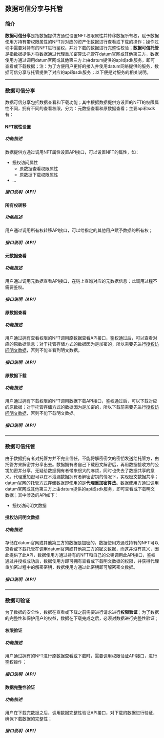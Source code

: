 ## 数据可信分享与托管

### 简介

**数据可信分享**是指数据提供方通过设置NFT权限属性并转移数据所有权，赋予数据使用方持有带权限属性的NFT对对应的资产化数据进行查看或下载的操作；操作过程中需要对持有的NFT进行鉴权，并对下载的数据进行完整性校验；**数据可信托管**是指数据提供方将数据通过代理重加密算法托管在datum官网或其他第三方，数据使用方通过调用datum官网或其他第三方上由datum提供的api或sdk服务，即可查看或下载数据；注：为了方便用户更好的接入并使用datum网络提供的服务，数据可信分享与托管提供了对应的api和sdk服务；以下便是对服务的相关说明。

---

### 数据可信分享

数据可信分享包括数据查看和下载功能；其中根据数据提供方设置的NFT的权限属性不同，拥有不同的查看权限，分为：元数据查看和原数据查看；主要api和sdk有：

#### NFT属性设置

##### 功能描述

数据提供方通过调用NFT属性设置API接口，可以设置NFT的属性，如：

- 授权访问属性
  - 原数据查看权限属性
  - 原数据下载权限属性
- ...

##### 接口说明（API）



#### 所有权转移

##### 功能描述

用户通过调用所有权转移API接口，可以给指定的其他用户赋予数据的所有权；

##### 接口说明（API）



#### 元数据查看

##### 功能描述

用户通过调用元数据查看API接口，在链上查询对应的元数据信息；此调用过程不需要鉴权。

##### 接口说明（API）



#### 原数据查看

##### 功能描述

用户通过拥有查看权限的NFT调用原数据查看API接口，鉴权通过后，可以查看对应的原数据信息；对于托管存储方式的数据因为是加密的，所以需要先进行[授权访问明文数据](#授权访问明文数据)，否则不能查看到明文数据。

##### 接口说明（API）



#### 原数据下载

##### 功能描述

用户通过拥有下载权限的NFT调用数据下载API接口，鉴权通过后，可以下载对应的原数据；对于托管存储方式的数据因为是加密的，所以下载前需要先进行[授权访问明文数据](#授权访问明文数据)，否则不能下载明文数据。

##### 接口说明（API）



---

### 数据可信托管

由于数据拥有者对托管方并不完全信任，不能将解密密文的密钥发送给托管方，由托管方来解密并分享出去。数据拥有者自己下载密文解密后，再用数据接收方的公钥加密并分享，无疑给数据拥有者带来很大的麻烦，同时也失去了数据共享的意义。代理重加密可以在不泄漏数据拥有者解密密钥的情况下，实现密文数据共享；datum官网的托管方式存储数据即使用的是**代理重加密算法**。数据使用方通过调用datum官网或其他第三方上由datum提供的api或sdk服务，即可查看或下载明文数据；其中涉及的API如下：

- 授权访问明文数据



#### 授权访问明文数据

##### 功能描述

存储在datum官网或其他第三方的数据是加密的，数据使用方通过持有的NFT可以查看或下载托管在调用datum官网或其他第三方的密文数据，而这并没有意义，因此提供了此API，数据使用方通过持有的NFT和自己的公钥调用此API接口，鉴权通过并授权成功后，数据使用方即可拥有查看或下载明文数据的权限，并获得代理重加密过程中的解密密钥，数据使用方通过此密钥即可解密密文数据。



##### 接口说明（API）



---

### 数据可验证

为了数据的安全性，数据在查看或下载之前需要进行请求进行**权限验证**；为了数据的完整性和保护用户的权益，数据在下载完成之后，必须对数据进行完整性验证；


#### 权限验证

##### 功能描述

用户通过拥有的NFT进行原数据查看或下载时，需要调用权限验证API接口，进行鉴权操作；

##### 接口说明（API）



#### 数据完整性验证

##### 功能描述

用户在下载完数据之后，调用数据完整性验证API接口，对下载的数据进行验证，确保下载数据的完整性；

##### 接口说明（API）

